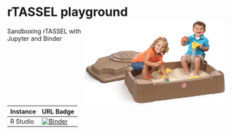 # rTASSEL playground <img src="figs/sandbox.png" align="right" height="200"/>
Sandboxing rTASSEL with Jupyter and Binder

| Instance | URL Badge |
|:---------|:----------|
| R Studio |[![Binder](https://mybinder.org/badge_logo.svg)](https://mybinder.org/v2/gh/btmonier/rtassel_playground/master?urlpath=rstudio) |
